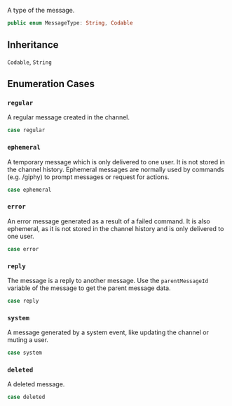 
A type of the message.

``` swift
public enum MessageType: String, Codable 
```

## Inheritance

`Codable`, `String`

## Enumeration Cases

### `regular`

A regular message created in the channel.

``` swift
case regular
```

### `ephemeral`

A temporary message which is only delivered to one user. It is not stored in the channel history. Ephemeral messages
are normally used by commands (e.g. /giphy) to prompt messages or request for actions.

``` swift
case ephemeral
```

### `error`

An error message generated as a result of a failed command. It is also ephemeral, as it is not stored in the channel
history and is only delivered to one user.

``` swift
case error
```

### `reply`

The message is a reply to another message. Use the `parentMessageId` variable of the message to get the parent
message data.

``` swift
case reply
```

### `system`

A message generated by a system event, like updating the channel or muting a user.

``` swift
case system
```

### `deleted`

A deleted message.

``` swift
case deleted
```
